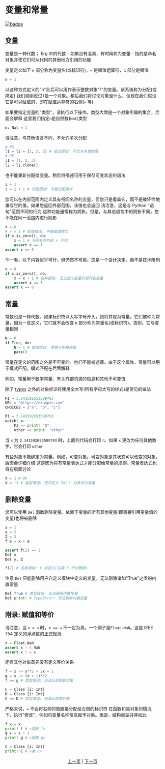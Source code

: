 # 变量和常量

[![badge](https://img.shields.io/endpoint.svg?url=https%3A%2F%2Fgezf7g7pd5.execute-api.ap-northeast-1.amazonaws.com%2Fdefault%2Fsource_up_to_date%3Fowner%3Derg-lang%26repos%3Derg%26ref%3Dmain%26path%3Ddoc/EN/syntax/02_name.md%26commit_hash%3D51de3c9d5a9074241f55c043b9951b384836b258)](https://gezf7g7pd5.execute-api.ap-northeast-1.amazonaws.com/default/source_up_to_date?owner=erg-lang&repos=erg&ref=main&path=doc/EN/syntax/02_name.md&commit_hash=51de3c9d5a9074241f55c043b9951b384836b258)

## 变量
变量是一种代数； Erg 中的代数 - 如果没有混淆，有时简称为变量 - 指的是命名对象并使它们可从代码的其他地方引用的功能

变量定义如下
`n` 部分称为变量名(或标识符)，`=` 是赋值运算符，`1` 部分是赋值

```python
n = 1
```

以这种方式定义的"n"此后可以用作表示整数对象"1"的变量。该系统称为分配(或绑定)
我们刚刚说过`1`是一个对象。稍后我们将讨论对象是什么，但现在我们假设它是可以赋值的，即在赋值运算符的右侧(`=` 等)

如果要指定变量的"类型"，请执行以下操作。类型大致是一个对象所属的集合，后面会解释
这里我们指定`n`是自然数(`Nat`)类型

```python
n: Nat = 1
```

请注意，与其他语言不同，不允许多次分配

```python
# NG
l1 = l2 = [1, 2, 3] # 语法错误: 不允许多重赋值
# OK
l1 = [1, 2, 3]
l2 = l1.clone()
```

也不能重新分配给变量。稍后将描述可用于保存可变状态的语法

```python
i = 1
i = i + 1 # 分配错误: 不能分配两次
```

您可以在内部范围内定义具有相同名称的变量，但您只是覆盖它，而不是破坏性地重写它的值。如果您返回外部范围，该值也会返回
请注意，这是与 Python "语句"范围不同的行为
这种功能通常称为阴影。但是，与其他语言中的阴影不同，您不能在同一范围内进行阴影

```python
x = 0
# x = 1 # 赋值错误: 不能赋值两次
if x.is_zero(), do:
    x = 1 # 与同名的外部 x 不同
    assert x == 1
assert x == 0
```

乍一看，以下内容似乎可行，但仍然不可能。这是一个设计决定，而不是技术限制

```python
x = 0
if x.is_zero(), do:
    x = x + 1 # 名称错误: 无法定义变量引用同名变量
    assert x == 1
assert x == 0
```

## 常量

常数也是一种代数。如果标识符以大写字母开头，则将其视为常量。它们被称为常量，因为一旦定义，它们就不会改变
`N` 部分称为常量名(或标识符)。否则，它与变量相同

```python
N = 0
if True, do:
    N = 1 # 赋值错误: 常量不能被遮蔽
    pass()
```

常量在定义的范围之外是不可变的。他们不能被遮蔽。由于这个属性，常量可以用于模式匹配。模式匹配在后面解释

例如，常量用于数学常量、有关外部资源的信息和其他不可变值

除了 [types](./type/01_type_system.md) 之外的对象标识符使用全大写(所有字母大写的样式)是常见的做法

```python
PI = 3.141592653589793
URL = "https://example.com"
CHOICES = ["a", "b", "c"]
```

```python
PI = 3.141592653589793
match! x:
    PI => print! "π"
    other => print! "other"
```

当 `x` 为 `3.141592653589793` 时，上面的代码会打印 `π`。如果 `x` 更改为任何其他数字，它会打印 `other`

有些对象不能绑定为常量。例如，可变对象。可变对象是其状态可以改变的对象，后面会详细介绍
这是因为只有常量表达式才能分配给常量的规则。常量表达式也将在后面讨论

```python
X = 1 # OK
X = !1 # 类型错误: 无法定义 Int！ 对象作为常量
```

## 删除变量

您可以使用 `Del` 函数删除变量。依赖于变量的所有其他变量(即直接引用变量值的变量)也将被删除

```python
x = 1
y = 2
Z = 3
f a = x + a

assert f(2) == 3
Del x
Del y, Z

f(2) # 名称错误: f 未定义(在第 6 行中删除)
```

注意 `Del` 只能删除用户自定义模块中定义的变量。无法删除诸如"True"之类的内置常量

```python
Del True # 类型错误: 无法删除内置常量
Del print! # TypeError: 无法删除内置变量
```

## 附录: 赋值和等价

请注意，当 `x = a` 时，`x == a` 不一定为真。一个例子是`Float.NaN`。这是 IEEE 754 定义的浮点数的正式规范

```python
x = Float.NaN
assert x ! = NaN
assert x ! = x
```

还有其他对象首先没有定义等价关系

```python
f = x -> x**2 + 2x + 1
g = x -> (x + 1)**2
f == g # 类型错误: 无法比较函数对象

C = Class {i: Int}
D = Class {i: Int}
C == D # 类型错误: 无法比较类对象
```

严格来说，`=` 不会将右侧的值直接分配给左侧的标识符
在函数和类对象的情况下，执行"修改"，例如将变量名称信息赋予对象。但是，结构类型并非如此

```python
f x = x
print! f # <函数 f>
g x = x + 1
print! g # <函数 g>

C = Class {i: Int}
print! C # <类 C>
```

<p align='center'>
    <a href='./01_literal.md'>上一页</a> | <a href='./03_declaration.md'>下一页</a>
</p>
